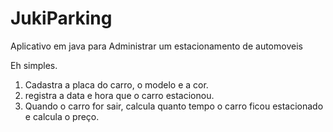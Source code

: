 # JukiParking
Aplicativo em java para Administrar um estacionamento de automoveis

Eh simples.
1) Cadastra a placa do carro, o modelo e a cor.
2) registra a data e hora que o carro estacionou.
3) Quando o carro for sair, calcula quanto tempo o carro ficou estacionado e calcula o preço.
